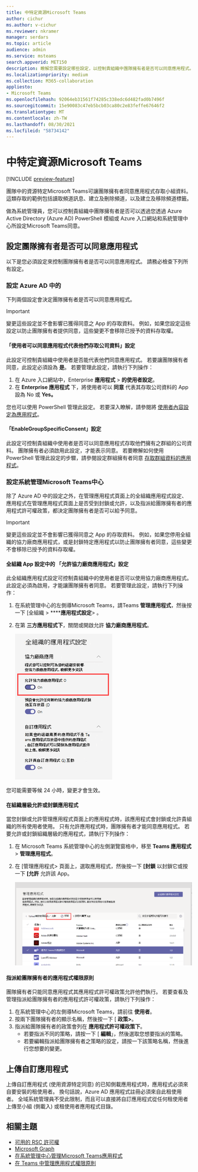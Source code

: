 ```yaml
---
title: 中特定資源Microsoft Teams
author: cichur
ms.author: v-cichur
ms.reviewer: nkramer
manager: serdars
ms.topic: article
audience: admin
ms.service: msteams
search.appverid: MET150
description: 瞭解您需要設定哪些設定，以控制貴組織中團隊擁有者是否可以同意應用程式。
ms.localizationpriority: medium
ms.collection: M365-collaboration
appliesto:
- Microsoft Teams
ms.openlocfilehash: 92064eb31561f74285c338edc6d482fad0b7496f
ms.sourcegitcommit: 15e90083c47eb5bcb03ca80c2e83feffe67646f2
ms.translationtype: MT
ms.contentlocale: zh-TW
ms.lasthandoff: 08/30/2021
ms.locfileid: "58734142"
---
```

# <a name="resource-specific-consent-in-microsoft-teams"></a>中特定資源Microsoft Teams

[!INCLUDE [preview-feature](includes/preview-feature.md)]

團隊中的資源特定Microsoft Teams可讓團隊擁有者同意應用程式存取小組資料。 這類存取的範例包括讀取頻道訊息、建立及刪除頻道，以及建立及移除頻道標籤。

做為系統管理員，您可以控制貴組織中團隊擁有者是否可以透過您透過 Azure Active Directory (Azure AD) PowerShell 模組或 Azure 入口網站和系統管理中心所設定Microsoft Teams同意。  

## <a name="set-whether-team-owners-can-give-consent-to-apps"></a>設定團隊擁有者是否可以同意應用程式

以下是您必須設定來控制團隊擁有者是否可以同意應用程式。 請務必檢查下列所有設定。

### <a name="settings-in-azure-ad"></a>設定 Azure AD 中的

下列兩個設定會決定團隊擁有者是否可以同意應用程式。

> [!IMPORTANT]
> 變更這些設定並不會影響已獲得同意之 App 的存取資料。 例如，如果您設定這些設定以防止團隊擁有者提供同意，這些變更不會移除已授予的資料存取權。

#### <a name="the-users-can-consent-to-apps-accessing-company-data-on-their-behalf-setting"></a>「使用者可以同意應用程式代表他們存取公司資料」設定

此設定可控制貴組織中使用者是否能代表他們同意應用程式。 若要讓團隊擁有者同意，此設定必須設為 **是**。 若要管理此設定，請執行下列操作：

1. 在 Azure 入口網站中，Enterprise **應用程式**  >  **的使用者設定**。
2. 在 **Enterprise 應用程式** 下，將使用者可以 **同意** 代表其存取公司資料的 App 設為 No 或 **Yes。** 

您也可以使用 PowerShell 管理此設定。 若要深入瞭解，請參閱將 [使用者內容設定為應用程式](/azure/active-directory/manage-apps/configure-user-consent#configure-user-consent-to-applications)。

#### <a name="the-enablegroupspecificconsent-setting"></a>「EnableGroupSpecificConsent」設定

此設定可控制貴組織中使用者是否可以同意應用程式存取他們擁有之群組的公司資料。 團隊擁有者必須啟用此設定，才能表示同意。 若要瞭解如何使用 PowerShell 管理此設定的步驟，請參閱設定群組擁有者同意 [存取群組資料的應用程式](/azure/active-directory/manage-apps/configure-user-consent#configure-group-owner-consent-to-apps-accessing-group-data)。

### <a name="settings-in-the-microsoft-teams-admin-center"></a>設定系統管理Microsoft Teams中心

除了 Azure AD 中的設定[](manage-apps.md#manage-org-wide-app-settings)之外，在管理應用程式頁面上的[](manage-apps.md)全組織應用程式設定、應用程式在管理應用程式頁面上是否受到封鎖或[](manage-apps.md#allow-and-block-apps)允許，以及指派給團隊擁有者的應用程式許可權政策，都決定團隊擁有者是否可以給予同意。 [](teams-app-permission-policies.md)

> [!IMPORTANT]
> 變更這些設定並不會影響已獲得同意之 App 的存取資料。 例如，如果您停用全組織的協力廠商應用程式，或是封鎖特定應用程式以防止團隊擁有者同意，這些變更不會移除已授予的資料存取權。  

#### <a name="the-allow-third-party-apps-setting-in-org-wide-app-settings"></a>全組織 App 設定中的 「允許協力廠商應用程式」設定

此全組織應用程式設定可控制貴組織中的使用者是否可以使用協力廠商應用程式。 此設定必須為啟用，才能讓團隊擁有者同意。 若要管理此設定，請執行下列操作：

1. 在系統管理中心的左側導Microsoft Teams，請Teams **管理應用程式**，然後按一下 [全組織  >  ******應用程式設定**> 。
2. 在第 **三方應用程式下**，關閉或開啟允許 **協力廠商應用程式**。

    ![「允許協力廠商應用程式Teams螢幕擷取畫面](media/resource-specific-consent-org-wide-setting.png)

您可能需要等候 24 小時，變更才會生效。

#### <a name="allow-or-block-the-app-at-the-org-level"></a>在組織層級允許或封鎖應用程式

當您封鎖或允許管理應用程式頁面上的應用程式時[](manage-apps.md#allow-and-block-apps)，該應用程式會封鎖或允許貴組織的所有使用者使用。 只有允許應用程式時，團隊擁有者才能同意應用程式。 若要允許或封鎖組織層級的應用程式，請執行下列操作：

1. 在 Microsoft Teams 系統管理中心的左側瀏覽窗格中，移至 **Teams 應用程式** > **管理應用程式**。
2. 在 [管理應用程式> 頁面上，選取應用程式，然後按一下 **[封鎖** 以封鎖它或按一下 **[允許** 允許該 App。

    ![全組織設定中封鎖的應用程式螢幕擷取畫面。](media/resource-specific-consent-allow-block-apps.png)

#### <a name="app-permission-policy-assigned-to-the-team-owner"></a>指派給團隊擁有者的應用程式權限原則

團隊擁有者只能同意應用程式其應用程式許可權政策允許他們執行。 若要查看及管理指派給團隊擁有者的應用程式許可權政策，請執行下列操作：

1. 在系統管理中心的左側導Microsoft Teams，請前往 **使用者**。
2. 按兩下團隊擁有者的顯示名稱，然後按一下 [ **政策>**。
3. 指派給團隊擁有者的政策會列在 **應用程式許可權政策下**。
    - 若要指派不同的策略，請按一下 [ **編輯**」，然後選取您想要指派的策略。
    - 若要編輯指派給團隊擁有者之策略的設定，請按一下該策略名稱，然後進行您想要的變更。  

## <a name="uploading-custom-apps"></a>上傳自訂應用程式

上傳自訂應用程式 (使用資源特定同意) 的已知側載應用程式時，應用程式必須來自要安裝的租使用者。 換句話說，Azure AD 應用程式註冊必須來自此租使用者。 全域系統管理員不受此限制，而且可以直接將自訂應用程式從任何租使用者上傳至小組 (側載入) 或租使用者應用程式目錄。

## <a name="related-topics"></a>相關主題

- [可用的 RSC 許可權](/microsoftteams/platform/graph-api/rsc/resource-specific-consent)
- [Microsoft Graph](https://developer.microsoft.com/graph)
- [在系統管理中心管理Microsoft Teams應用程式](manage-apps.md)
- [在 Teams 中管理應用程式權限原則](teams-app-permission-policies.md)